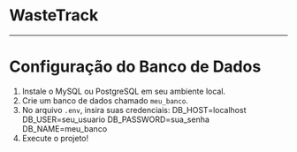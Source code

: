 # WasteTrack
------------------------------------------------------
# Configuração do Banco de Dados
1. Instale o MySQL ou PostgreSQL em seu ambiente local.
2. Crie um banco de dados chamado `meu_banco`.
3. No arquivo `.env`, insira suas credenciais:
   DB_HOST=localhost
   DB_USER=seu_usuario
   DB_PASSWORD=sua_senha
   DB_NAME=meu_banco
4. Execute o projeto!
